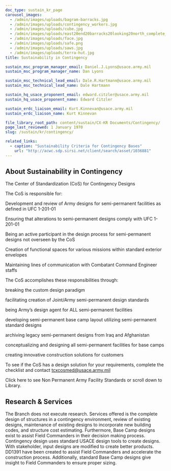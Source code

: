 ```yaml
---
doc_type: sustain_kr_page
carousel_images:
  - /admin/images/uploads/bagram-barracks.jpg
  - /admin/images/uploads/contingency_workers.jpg
  - /admin/images/uploads/cube.jpg
  - /admin/images/uploads/east20end20barracks20looking20north_complete_800_resize.jpg
  - /admin/images/uploads/face.jpg
  - /admin/images/uploads/safe.png
  - /admin/images/uploads/saws.jpg
  - /admin/images/uploads/terra-hut.jpg
title: Sustainability in Contingency

sustain_msc_program_manager_email: Daniel.J.Lyons@usace.army.mil
sustain_msc_program_manager_name: Dan Lyons

sustain_msc_technical_lead_email: Dale.R.Hartmann@usace.army.mil
sustain_msc_technical_lead_name: Dale Hartmann

sustain_hq_usace_proponent_email: edward.citzler@usace.army.mil
sustain_hq_usace_proponent_name: Edward Citzler

sustain_erdc_liaison_email: Kurt.Kinnevan@usace.army.mil
sustain_erdc_liaison_name: Kurt Kinnevan

file_library_root_path: content/sustain/CX-KR Documents/Contingency/
page_last_reviewed: 1 January 1970
slug: /sustain/kr/contingency/

related_links:
  - caption: "Sustainability Criteria for Contingency Bases"
    url: "http://acwc.sdp.sirsi.net/client/search/asset/1036881"
---
```


## About Sustainability in Contingency

The Center of Standardization (CoS) for Contingency Designs

The CoS is responsible for:

Development and review of Army designs for semi-permanent facilities as defined in UFC 1-201-01

Ensuring that alterations to semi-permanent designs comply with UFC 1-201-01

Being an active participant in the design process for semi-permanent designs not overseen by the CoS

Creation of functional spaces for various missions within standard exterior envelopes

Maintaining lines of communication with Combatant Command Engineer staffs

The CoS accomplishes these responsibilities through:

breaking the custom design paradigm

facilitating creation of Joint/Army semi-permanent design standards

being Army’s design agent for ALL semi-permanent facilities

developing semi-permanent base camp layout utilizing semi-permanent standard designs

archiving legacy semi-permanent designs from Iraq and Afghanistan

conceptualizing and designing all semi-permanent facilities for base camps

creating innovative construction solutions for customers

To see if the CoS has a design solution for your requirements, complete the checklist and contact tcxcosmed@usace.army.mil

Click here to see Non Permanent Army Facility Standards or scroll down to Library.

## Research & Services

The Branch does not execute research. Services offered is the complete design of structures in a contingency environment, review of existing designs, maintenance of existing designs to incorporate new building codes, and structure cost estimating. Furthermore, Base Camp designs exist to assist Field Commanders in their decision making process.
Contingency design uses standard USACE design tools to create designs. With stakeholder, input designs are modified to create better products. DD1391 have been created to assist Field Commanders and accelerate the construction process. Additionally, standard Base Camp designs give insight to Field Commanders to ensure proper sizing.
